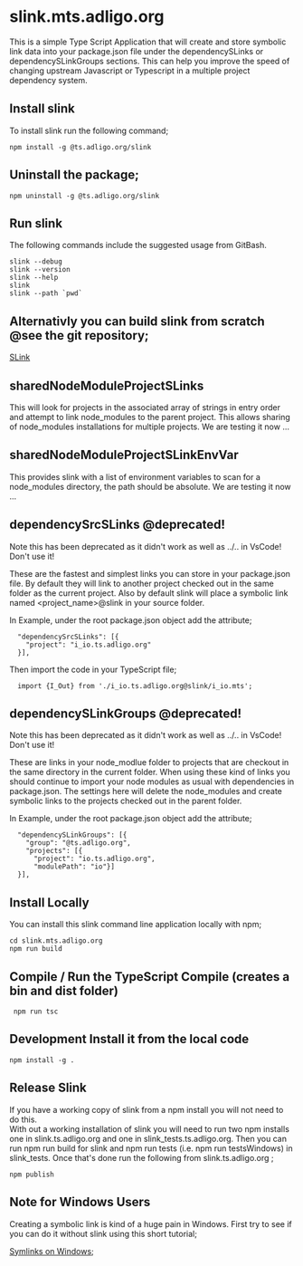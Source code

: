 # slink.mts.adligo.org
This is a simple Type Script Application that will create and store symbolic link data into your package.json file under the dependencySLinks or dependencySLinkGroups sections. This can help you improve the speed of changing upstream Javascript or Typescript in a multiple project dependency system.  

## Install slink
To install slink run the following command;

```
npm install -g @ts.adligo.org/slink
```

## Uninstall the package;

```
npm uninstall -g @ts.adligo.org/slink
```

## Run slink
The following commands include the suggested usage from GitBash.

```
slink --debug
slink --version
slink --help
slink
slink --path `pwd`
```

## Alternativly you can build slink from scratch @see the git repository;

[SLink](https://github.com/adligo/slink.ts.adligo.org)

## sharedNodeModuleProjectSLinks

This will look for projects in the associated array of strings in entry order and attempt to link node_modules to the parent project.  This allows sharing of node_modules installations for multiple projects.  We are testing it now ...

## sharedNodeModuleProjectSLinkEnvVar

This provides slink with a list of environment variables to scan for a node_modules directory, the path should be absolute.   We are testing it now ...

## dependencySrcSLinks @deprecated!

Note this has been deprecated as it didn't work as well as ../.. in VsCode!  Don't use it!

These are the fastest and simplest links you can store in your package.json file.  By default they will link
to another project checked out in the same folder as the current project.  Also by default slink will place a symbolic link named &lt;project_name&gt;@slink in your source folder.

In Example, under the root package.json object add the attribute;

```
  "dependencySrcSLinks": [{
    "project": "i_io.ts.adligo.org"
  }],
```
Then import the code in your TypeScript file;

```
  import {I_Out} from './i_io.ts.adligo.org@slink/i_io.mts';
```

## dependencySLinkGroups @deprecated!

Note this has been deprecated as it didn't work as well as ../.. in VsCode!  Don't use it!

These are links in your node_modlue folder to projects that are checkout in the same directory in the current folder.  When using these kind of links you should continue to import your node modules as usual with dependencies in package.json.  The settings here will delete the node_modules and create symbolic links to the projects checked out in the parent folder.

In Example, under the root package.json object add the attribute;

```
  "dependencySLinkGroups": [{
    "group": "@ts.adligo.org",
    "projects": [{
      "project": "io.ts.adligo.org",
      "modulePath": "io"}]
  }],
```

## Install Locally
You can install this slink command line application locally with npm;

```
cd slink.mts.adligo.org
npm run build
```


## Compile / Run the TypeScript Compile (creates a bin and dist folder)

```
 npm run tsc
```

## Development Install it from the local code

```
npm install -g .
```

## Release Slink

If you have a working copy of slink from a npm install you will not need to do this.  
With out a working installation of slink you will need to run two npm installs one in 
slink.ts.adligo.org and one in slink_tests.ts.adligo.org.  Then you can run npm run build for slink and npm run tests (i.e. npm run testsWindows) in slink_tests.
Once that's done run the following from slink.ts.adligo.org ;

```
npm publish 
```

## Note for Windows Users

Creating a symbolic link is kind of a huge pain in Windows.  First try to see if you can do it without slink using this short tutorial;

[Symlinks on Windows](SYMLINKS_WINDOWS.md);